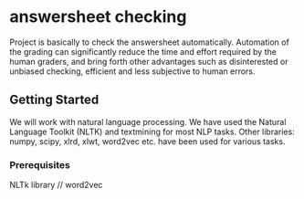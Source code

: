 # answersheet checking
Project is basically to check the answersheet automatically. Automation of the grading can significantly reduce the time and effort required by the human graders, and bring forth other advantages such as disinterested or unbiased checking, efficient and less subjective to human errors. 

## Getting Started
We will work with natural language processing. We have used the Natural Language Toolkit (NLTK) and textmining for most NLP tasks. Other libraries: numpy, scipy, xlrd, xlwt, word2vec etc. have been used for various tasks.

### Prerequisites
NLTk library //
word2vec



